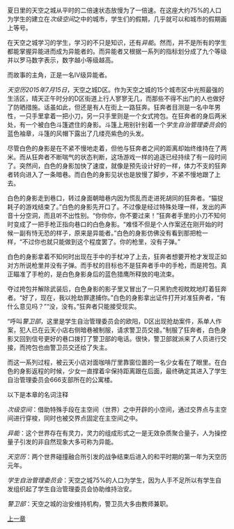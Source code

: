 夏日里的天空之城从平时的二倍速状态放慢为了一倍速。在这座大约75%的人口为学生的建立在*次级空间*之中的城市，学生们的假期，几乎就可以和城市的假期画上等号。

在天空之城学习的学生，学习的不只是知识，还有*异能*。然而，并不是所有的学生都能掌握异能进而成为异能者的。而异能者又根据一系列的指标划分成了九个等级并以罗马数字表示，数字越小等级越高。

而故事的主角，正是一名IV级异能者。

*天空历2015年7月15日*，天空之城D区。作为天空之城的15个城市区中光照最强的生活区，晴天正午时分的D区街道上行人寥寥无几，而那些不得不出门的人也做好了防晒措施。话虽如此，但还是有人在街上一路狂奔。狂奔者目测是一名中年男性，一只手里拿着一把小刀，另一只手里则是一个女式挎包。在狂奔者的身后两米处，有一个被白色斗篷遮住的身影。斗篷上用别针别着一个*学生自治管理委员会*的蓝色袖章，斗篷的风帽下露出了几缕亮紫色的头发。

尽管白色的身影是在不紧不慢地走着，但他与狂奔者之间的距离却始终维持在了两米。而从狂奔者不断喘气的状态判断，这场游戏一样的追逐已经持续了有一段时间了。突然间，白色的身影加快了速度，就像是预先设计好的一样，体力不支的狂奔者转向进入了一条暗巷。而白色的身影见状也是放慢了脚步，不紧不慢地跟了上去。

白色的身影走到巷口，转过身面朝暗巷内因为慌乱而走进死胡同的狂奔者。“猫捉耗子的游戏结束了。”白色的身影先开口了。不过像是经过特殊处理一样，发出的声音十分空洞，而且听不出性别。“你你你，你不要过来！”狂奔者手里的小刀不知何时变成了一把手枪正指向巷口的白色身影。“难怪不但是个人作案还在刚开始的时候一副有恃无恐的样子，原来是异能者。”白色的身影仿佛没有看到那把枪一样，“不过你也就只能做到这个程度罢了。你的枪里，没有子弹。”

白色的身影拿着不知何时出现在手中的手杖冲了上去，狂奔者想要开枪才发现正如对方所说枪里并没有子弹。而手杖的目标也不是狂奔者手中的手枪，而是挎包。真正瞄准了手枪的，是白色身影身后的蓝色猎鹰所释放的电流束。

夺过挎包并解除武装后，白色身影的影子里又冒出了一只黑豹虎视眈眈地盯着狂奔者。“好了，现在，我以抢劫罪逮捕你。”白色的身影拿出证件打开对准狂奔者，“有什么意见吗？”“没，没有。”狂奔者只能接受现实。

“呼叫*警卫部*，这里是学生自治管理委员会的欧阳，D区出现抢劫案件，系单人作案，犯人已在云天小店右侧暗巷被制服，请求警卫员交接。”制服了狂奔者，白色身影又回到信号更好的巷口拨打了警卫部的电话。很快，警卫部就派来了人员进行交接，而挎包也由警卫员交还给了失主。

而这一系列过程，被云天小店对面咖啡厅里靠窗位置的一名少女看在了眼里。在白色的身影返程的时候，少女一直撑着伞保持距离跟在后面，最终确定其进入了学生自治管理委员会666支部所在的公寓楼。

以下是本章的名词注释

*次级空间*：借助特殊手段在主空间（世界）之中开辟的小空间，通过交界点与主空间进行穿梭，同时也被交界点固定在主空间之中。

*异能*：这个世界存在有灵力，灵力的组成形式之一是无效杂质聚合量子，人为操控量子引发的非自然现象大多可称为异能。

*天空历*：两个世界碰撞融合所引发的战争结束后进入的和平时期的第一年为天空历元年。

*学生自治管理委员会*：天空之城75%的人口为学生，因为人手不足所以有学生自发组织起了学生自治管理委员会协助维持治安。

*警卫部*：天空之城的治安维持机构，警卫员大多由教师兼职。

[上一章](https://github.com/LunaLaffer/SkyCity/blob/main/%E5%86%99%E5%9C%A8%E5%89%8D%E9%9D%A2%E7%9A%84%E8%AF%9D.md)
